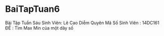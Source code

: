 # BaiTapTuan6
 Bài Tập Tuần Sáu</hr>
Sinh Viên: Lê Cao Diễm Quyên</hr>
Mã Số Sinh Viên : 14DC161</hr>
ĐỀ : Tìm Max Min của một dãy số
